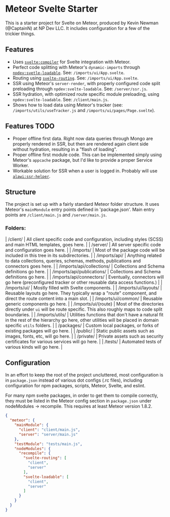 Meteor Svelte Starter
=====================

This is a starter project for Svelte on Meteor, produced by Kevin Newman (@CaptainN) at NP Dev LLC. It includes configuration for a few of the trickier things.

## Features
- Uses [`svelte:compiler`](https://github.com/meteor-svelte/meteor-svelte) for Svelte integration with Meteor.
- Perfect code splitting with Meteor's `dynamic-imports` through [`npdev:svetle-loadable`](https://github.com/CaptainN/npdev-svelte-loadable). See: `/imports/ui/App.svelte`.
- Routing using [`svelte-routing`](https://github.com/EmilTholin/svelte-routing). See: `/imports/ui/App.svelte`.
- SSR using Meteor's `server-render`, with properly configured code split preloading through `npdev:svelte-loadable`. See: `/server/ssr.js`.
- SSR hydration, with optimized route specific module preloading, using `npdev:svelte-loadable`. See: `/client/main.js`.
- Shows how to load data using Meteor's tracker (see: `/imports/utils/useTracker.js` and `/imports/ui/pages/Page.svelte`).

## Features TODO
- Proper offline first data. Right now data queries through Mongo are properly rendered in SSR, but then are rendered again client side without hydration, resulting in a "flash of loading".
- Proper offline first module code. This can be implemented simply using Meteor's `appcache` package, but I'd like to provide a proper Service Worker.
- Workable solution for SSR when a user is logged in. Probably will use [`alawi:ssr-helper`](https://github.com/aliogaili/ssr-helper/).

## Structure
The project is set up with a fairly standard Meteor folder structure. It uses Meteor's `mainMondule` entry points defined in 'package.json'. Main entry points are `/client/main.js` and `/server/main.js`.

### Folders:
| /client/ | All client specific code and configuration, including styles (SCSS) and main HTML templates, goes here. |
| /server/ | All server specific code and configuration goes here. |
| /imports/ | Most of the package code will be included in this tree in its subdirectories. |
| /imports/api/ | Anything related to data collections, queries, schemas, methods, publications and connectors goes here. |
| /imports/api/collections/ | Collections and Schema definitions go here. |
| /imports/api/publications/ | Collections and Schema definitions go here. |
| /imports/api/connectors/ | Eventually, connectors will go here (preconfigured tracker or other reusable data access functions.) |
| /imports/ui/ | Mostly filled with Svelte components. |
| /imports/ui/layouts/ | Reusable layouts go here. They typically wrap a "route" component, and direct the route content into a main slot. |
| /imports/ui/common/ | Reusable generic components go here. |
| /imports/ui/{route} | Most of the directories directly under `ui` will be route specific. This also roughly maps to code split boundaries. |
| /imports/utils/ | Utilities functions that don't have a natural fit in the rest of the hierarchy go here, other utilities will be placed in domain specific `utils` folders. |
| /packages/ | Custom local packages, or forks of existing packages will go here. |
| /public/ | Static public assets such as images, fonts, etc, will go here. |
| /private/ | Private assets such as security certificates for various services will go here. |
| /tests/ | Automated tests of various kinds will go here. |

## Configuration

In an effort to keep the root of the project uncluttered, most configuration is in `package.json` instead of various dot configs (.rc files), including configuration for npm packages, scripts, Meteor, Svelte, and eslint.

For many npm svelte packages, in order to get them to compile correctly, they must be listed in the Meteor config section in `package.json` under nodeModules -> recompile. This requires at least Meteor version 1.8.2.

```json
{
  "meteor": {
    "mainModule": {
      "client": "client/main.js",
      "server": "server/main.js"
    },
    "testModule": "tests/main.js",
    "nodeModules": {
      "recompile": {
        "svelte-routing": [
          "client",
          "server"
        ],
        "svelte-loadable": [
          "client",
          "server"
        ]
      }
    }
  }
}
```
